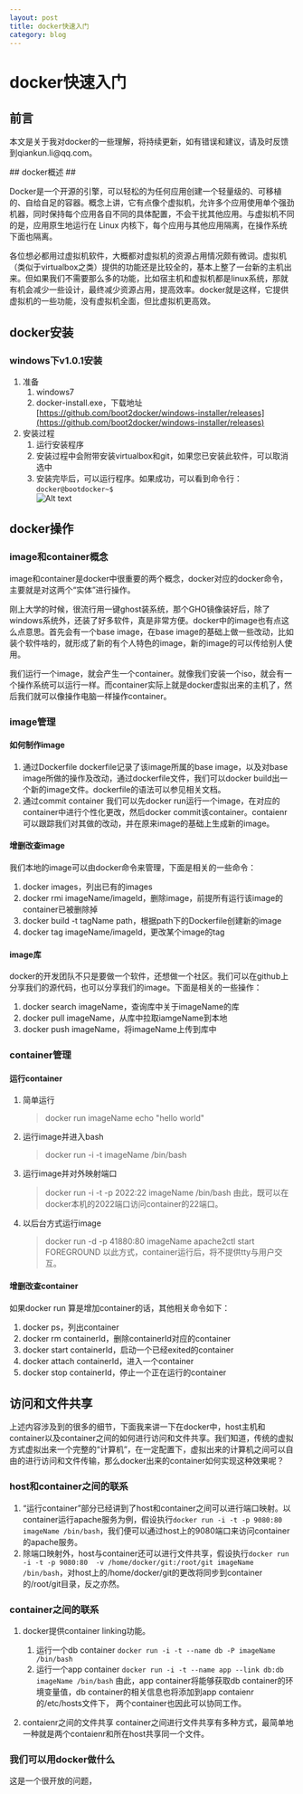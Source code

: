 ```yaml
---
layout: post
title: docker快速入门 
category: blog
---
```

# docker快速入门 #
## 前言 ##
<p>本文是关于我对docker的一些理解，将持续更新，如有错误和建议，请及时反馈到qiankun.li@qq.com。</p>
## docker概述 ##
<p>
Docker是一个开源的引擎，可以轻松的为任何应用创建一个轻量级的、可移植的、自给自足的容器。概念上讲，它有点像个虚拟机，允许多个应用使用单个强劲机器，同时保持每个应用各自不同的具体配置，不会干扰其他应用。与虚拟机不同的是，应用原生地运行在 Linux 内核下，每个应用与其他应用隔离，在操作系统下面也隔离。
</p>
<p>
各位想必都用过虚拟机软件，大概都对虚拟机的资源占用情况颇有微词。虚拟机（类似于virtualbox之类）提供的功能还是比较全的，基本上整了一台新的主机出来。但如果我们不需要那么多的功能，比如宿主机和虚拟机都是linux系统，那就有机会减少一些设计，最终减少资源占用，提高效率。docker就是这样，它提供虚拟机的一些功能，没有虚拟机全面，但比虚拟机更高效。
</p>

## docker安装 ##
### windows下v1.0.1安装 ###
1. 准备
	1. windows7
	2. docker-install.exe，下载地址[https://github.com/boot2docker/windows-installer/releases](https://github.com/boot2docker/windows-installer/releases)
2. 安装过程
	1. 运行安装程序
	2. 安装过程中会附带安装virtualbox和git，如果您已安装此软件，可以取消选中
	3. 安装完毕后，可以运行程序。如果成功，可以看到命令行：`docker@bootdocker~$` <br/>
	![Alt text](/imags/blog/boot2docker_start.png) <br/>
## docker操作 ##
### image和container概念 ###
<p>image和container是docker中很重要的两个概念，docker对应的docker命令，主要就是对这两个“实体”进行操作。</p>
<p>刚上大学的时候，很流行用一键ghost装系统，那个GHO镜像装好后，除了windows系统外，还装了好多软件，真是非常方便。docker中的image也有点这么点意思。首先会有一个base image，在base image的基础上做一些改动，比如装个软件啥的，就形成了新的有个人特色的image，新的image的可以传给别人使用。</p>
<p>我们运行一个image，就会产生一个container。就像我们安装一个iso，就会有一个操作系统可以运行一样。而container实际上就是docker虚拟出来的主机了，然后我们就可以像操作电脑一样操作container。</p>

### image管理 ###

#### 如何制作image ####


1. 通过Dockerfile
	dockerfile记录了该image所属的base image，以及对base image所做的操作及改动，通过dockerfile文件，我们可以docker build出一个新的image文件。dockerfile的语法可以参见相关文档。
2. 通过commit container
	我们可以先docker run运行一个image，在对应的container中进行个性化更改，然后docker commit该container。contaienr可以跟踪我们对其做的改动，并在原来image的基础上生成新的image。


#### 增删改查image ####

我们本地的image可以由docker命令来管理，下面是相关的一些命令：


1. docker images，列出已有的images
2. docker rmi imageName/imageId，删除image，前提所有运行该image的container已被删除掉
3. docker build -t tagName path，根据path下的Dockerfile创建新的image
4. docker tag imageName/imageId，更改某个image的tag

#### image库 ####
docker的开发团队不只是要做一个软件，还想做一个社区。我们可以在github上分享我们的源代码，也可以分享我们的image。下面是相关的一些操作：


1. docker search imageName，查询库中关于imageName的库
2. docker pull imageName，从库中拉取iamgeName到本地
3. docker push imageName，将imageName上传到库中
### container管理 ###
#### 运行container ####
1. 简单运行
	> docker run imageName echo "hello world"
2. 运行image并进入bash
	> docker run -i -t imageName /bin/bash
3. 运行image并对外映射端口
	> docker run -i -t -p 2022:22 imageName /bin/bash
	由此，既可以在docker本机的2022端口访问container的22端口。
4. 以后台方式运行image
	> docker run -d -p 41880:80 imageName apache2ctl start FOREGROUND
    以此方式，container运行后，将不提供tty与用户交互。
#### 增删改查container ####
如果docker run 算是增加container的话，其他相关命令如下：


1. docker ps，列出container
2. docker rm containerId，删除containerId对应的container
3. docker start containerId，启动一个已经exited的container
4. docker attach containerId，进入一个container
5. docker stop containerId，停止一个正在运行的container
## 访问和文件共享 ##
上述内容涉及到的很多的细节，下面我来讲一下在docker中，host主机和container以及container之间的如何进行访问和文件共享。我们知道，传统的虚拟方式虚拟出来一个完整的“计算机”，在一定配置下，虚拟出来的计算机之间可以自由的进行访问和文件传输，那么docker出来的container如何实现这种效果呢？
### host和container之间的联系 ###


1. “运行container”部分已经讲到了host和container之间可以进行端口映射。以container运行apache服务为例，假设执行`docker run -i -t -p 9080:80 imageName /bin/bash`，我们便可以通过host上的9080端口来访问container的apache服务。
2. 除端口映射外，host与container还可以进行文件共享，假设执行`docker run -i -t -p 9080:80  -v /home/docker/git:/root/git imageName /bin/bash`，对host上的/home/docker/git的更改将同步到container的/root/git目录，反之亦然。
### container之间的联系 ###


1. docker提供container linking功能。

	1. 运行一个db container `docker run -i -t --name db -P imageName /bin/bash`
	2. 运行一个app container `docker run -i -t --name app --link db:db imageName /bin/bash`
由此，app container将能够获取db container的环境变量值，db container的相关信息也将添加到app contaienr的/etc/hosts文件下，
两个container也因此可以协同工作。

2.  contaienr之间的文件共享
	container之间进行文件共享有多种方式，最简单地一种就是两个contaienr和所在host共享同一个文件。
### 我们可以用docker做什么 ###
这是一个很开放的问题，
